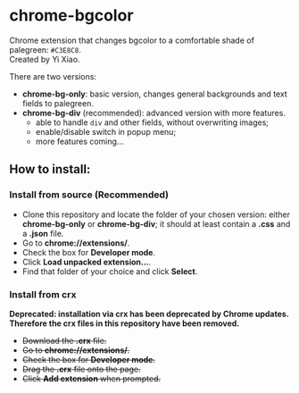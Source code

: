 # chrome-bgcolor

Chrome extension that changes bgcolor to a comfortable shade of palegreen: `#C3E8C8`.  
Created by Yi Xiao.

There are two versions:  
- **chrome-bg-only**: basic version, changes general backgrounds and text fields to palegreen.  
- **chrome-bg-div** (recommended): advanced version with more features.
    - able to handle `div` and other fields, without overwriting images;
    - enable/disable switch in popup menu;
    - more features coming...

## How to install:

### Install from source (Recommended)
- Clone this repository and locate the folder of your chosen version: either **chrome-bg-only** or **chrome-bg-div**; it should at least contain a **.css** and a **.json** file.   
- Go to **chrome://extensions/**.  
- Check the box for **Developer mode**.  
- Click **Load unpacked extension...**.  
- Find that folder of your choice and click **Select**.

### Install from crx
**Deprecated: installation via crx has been deprecated by Chrome updates. Therefore the crx files in this repository have been removed.**
- ~~Download the **.crx** file.~~
- ~~Go to **chrome://extensions/**.~~  
- ~~Check the box for **Developer mode**.~~  
- ~~Drag the **.crx** file onto the page.~~
- ~~Click **Add extension** when prompted.~~
